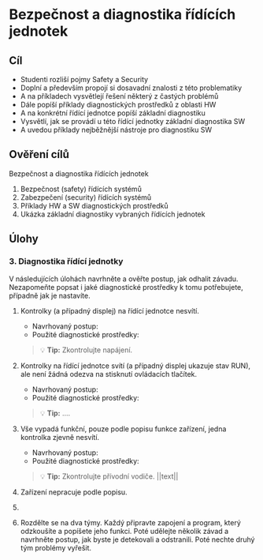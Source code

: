 [Co dodělat ]: #
[nic ]: #



# Bezpečnost a diagnostika řídících jednotek

## Cíl
-	Studenti rozliší pojmy Safety a Security
-   Doplní a především propojí si dosavadní znalosti z této problematiky
-   A na příkladech vysvětlejí řešení některý z častých problémů
-   Dále popíší příklady diagnostických prostředků z oblasti HW
-   A na konkrétní řídící jednotce popíší základní diagnostiku
-   Vysvětlí, jak se provádí u této řídící jednotky základní diagnostika SW
-   A uvedou příklady nejběžnější nástroje pro diagnostiku SW

## Ověření cílů

Bezpečnost a diagnostika řídících jednotek

1. Bezpečnost (safety) řídících systémů
2. Zabezpečení (security) řídících systémů
3. Příklady HW a SW diagnostických prostředků
4. Ukázka základní diagnostiky vybraných řídících jednotek

## Úlohy
<!--
### 1. Safety

1. aaaa
    - aaa

### 2. Security

1.	Vymysl

-->
### 3. Diagnostika řídící jednotky

V následujících úlohách navrhněte a ověřte postup, jak odhalit závadu. Nezapomeňte popsat i jaké diagnostické prostředky k tomu potřebujete, případně jak je nastavíte.

1. Kontrolky (a případný displej) na řídící jednotce nesvítí.
    - Navrhovaný postup:
    - Použité diagnostické prostředky:
    > :bulb: **Tip:** Zkontrolujte napájení.

2. Kontrolky na řídící jednotce svítí (a případný displej ukazuje stav RUN), ale není žádná odezva na stisknutí ovládacích tlačítek.
    - Navrhovaný postup:
    - Použité diagnostické prostředky:
    > :bulb: **Tip:** ....

3. Vše vypadá funkční, pouze podle popisu funkce zařízení, jedna kontrolka zjevně nesvítí.
    - Navrhovaný postup:
    - Použité diagnostické prostředky:
    > :bulb: **Tip:** Zkontrolujte přívodní vodiče. ||text||

4. Zařízení nepracuje podle popisu.

5. 



6. Rozdělte se na dva týmy. Každý připravte zapojení a program, který odzkoušíte a popíšete jeho funkci. Poté udělejte několik závad a navrhněte postup, jak byste je detekovali a odstranili. Poté nechte druhý tým problémy vyřešit.
